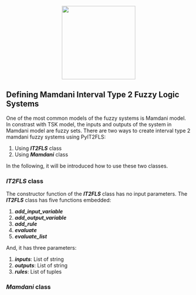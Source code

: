 <p align="center"><img src="https://raw.githubusercontent.com/Haghrah/PyIT2FLS/master/PyIT2FLS_icon.png" width="200"/></p>

## Defining Mamdani Interval Type 2 Fuzzy Logic Systems
One of the most common models of the fuzzy systems is Mamdani model. In constrast with TSK model, the inputs and outputs of the system in Mamdani model are fuzzy sets. There are two ways to create interval type 2 mamdani fuzzy systems using PyIT2FLS:

1. Using **_IT2FLS_** class
2. Using **_Mamdani_** class

In the following, it will be introduced how to use these two classes.

### **_IT2FLS_** class
The constructor function of the **_IT2FLS_** class has no input parameters. The **_IT2FLS_** class has five functions embedded:

1. **_add_input_variable_**
2. **_add_output_variable_**
3. **_add_rule_**
4. **_evaluate_**
5. **_evaluate_list_**

And, it has three parameters:

1. **_inputs_**: List of string
2. **_outputs_**: List of string
3. **_rules_**: List of tuples

### **_Mamdani_** class




